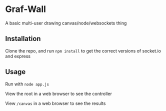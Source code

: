 Graf-Wall
=========

A basic multi-user drawing canvas/node/websockets thing


Installation
------------

Clone the repo, and run ```npm install``` to get the correct versions of socket.io and express


Usage
-----

Run with ```node app.js```

View the root in a web browser to see the controller

View ```/canvas``` in a web browser to see the results